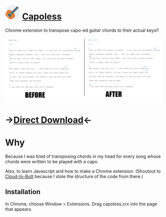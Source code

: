 ![Capoless](https://github.com/VitamintK/Capoless/raw/master/capoless/Guitar-icon48.png "capoless!!!!") [Capoless](http://vitamintk.github.io/Capoless/)
========


Chrome extension to transpose capo-ed guitar chords to their actual keys!!

![Capoless](https://github.com/VitamintK/Capoless/raw/gh-pages/images/CAPOLESSCOMPARE.png "capoless!!!!") 

->[Direct Download](https://github.com/VitamintK/Capoless/raw/master/capoless.crx)<-
======

Why
=======

Because I was tired of transposing chords in my head for every song whose chords were written to be played with a capo.

Also, to learn Javascript and how to make a Chrome extension.  (Shoutout to [Cloud-to-Butt](https://github.com/panicsteve/cloud-to-butt) because I stole the structure of the code from there.)

Installation
------------

In Chrome, choose Window > Extensions.  Drag capoless.crx into the page that appears.
